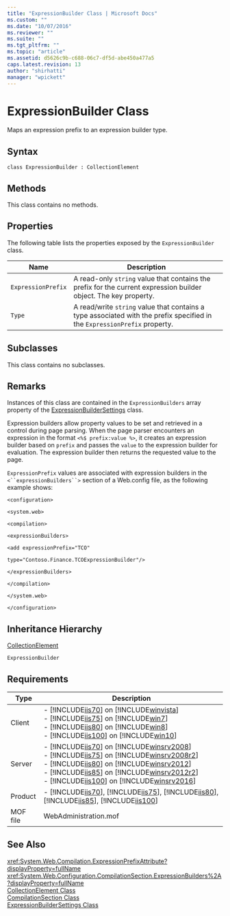 ```yaml
---
title: "ExpressionBuilder Class | Microsoft Docs"
ms.custom: ""
ms.date: "10/07/2016"
ms.reviewer: ""
ms.suite: ""
ms.tgt_pltfrm: ""
ms.topic: "article"
ms.assetid: d5626c9b-c688-06c7-df5d-abe450a477a5
caps.latest.revision: 13
author: "shirhatti"
manager: "wpickett"
---
```

# ExpressionBuilder Class
Maps an expression prefix to an expression builder type.  
  
## Syntax  
  
```vbs  
class ExpressionBuilder : CollectionElement  
```  
  
## Methods  
 This class contains no methods.  
  
## Properties  
 The following table lists the properties exposed by the `ExpressionBuilder` class.  
  
|Name|Description|  
|----------|-----------------|  
|`ExpressionPrefix`|A read-only `string` value that contains the prefix for the current expression builder object. The key property.|  
|`Type`|A read/write `string` value that contains a type associated with the prefix specified in the `ExpressionPrefix` property.|  
  
## Subclasses  
 This class contains no subclasses.  
  
## Remarks  
 Instances of this class are contained in the `ExpressionBuilders` array property of the [ExpressionBuilderSettings](../../reference/admin/expressionbuildersettings-class.md) class.  
  
 Expression builders allow property values to be set and retrieved in a control during page parsing. When the page parser encounters an expression in the format `<%$ prefix:value %>`, it creates an expression builder based on `prefix` and passes the `value` to the expression builder for evaluation. The expression builder then returns the requested value to the page.  
  
 `ExpressionPrefix` values are associated with expression builders in the `<``expressionBuilders``>` section of a Web.config file, as the following example shows:  
  
 `<configuration>`  
  
 `<system.web>`  
  
 `<compilation>`  
  
 `<expressionBuilders>`  
  
 `<add expressionPrefix="TCO"`  
  
 `type="Contoso.Finance.TCOExpressionBuilder"/>`  
  
 `</expressionBuilders>`  
  
 `</compilation>`  
  
 `</system.web>`  
  
 `</configuration>`  
  
## Inheritance Hierarchy  
 [CollectionElement](../../reference/admin/collectionelement-class.md)  
  
 `ExpressionBuilder`  
  
## Requirements  
  
|Type|Description|  
|----------|-----------------|  
|Client|-   [!INCLUDE[iis70](../../reference/admin/includes/iis70-md.md)] on [!INCLUDE[winvista](../../reference/admin/includes/winvista-md.md)]<br />-   [!INCLUDE[iis75](../../reference/admin/includes/iis75-md.md)] on [!INCLUDE[win7](../../reference/admin/includes/win7-md.md)]<br />-   [!INCLUDE[iis80](../../reference/admin/includes/iis80-md.md)] on [!INCLUDE[win8](../../reference/admin/includes/win8-md.md)]<br />-   [!INCLUDE[iis100](../../reference/admin/includes/iis100-md.md)] on [!INCLUDE[win10](../../reference/admin/includes/win10-md.md)]|  
|Server|-   [!INCLUDE[iis70](../../reference/admin/includes/iis70-md.md)] on [!INCLUDE[winsrv2008](../../reference/admin/includes/winsrv2008-md.md)]<br />-   [!INCLUDE[iis75](../../reference/admin/includes/iis75-md.md)] on [!INCLUDE[winsrv2008r2](../../reference/admin/includes/winsrv2008r2-md.md)]<br />-   [!INCLUDE[iis80](../../reference/admin/includes/iis80-md.md)] on [!INCLUDE[winsrv2012](../../reference/admin/includes/winsrv2012-md.md)]<br />-   [!INCLUDE[iis85](../../reference/admin/includes/iis85-md.md)] on [!INCLUDE[winsrv2012r2](../../reference/admin/includes/winsrv2012r2-md.md)]<br />-   [!INCLUDE[iis100](../../reference/admin/includes/iis100-md.md)] on [!INCLUDE[winsrv2016](../../reference/admin/includes/winsrv2016-md.md)]|  
|Product|-   [!INCLUDE[iis70](../../reference/admin/includes/iis70-md.md)], [!INCLUDE[iis75](../../reference/admin/includes/iis75-md.md)], [!INCLUDE[iis80](../../reference/admin/includes/iis80-md.md)], [!INCLUDE[iis85](../../reference/admin/includes/iis85-md.md)], [!INCLUDE[iis100](../../reference/admin/includes/iis100-md.md)]|  
|MOF file|WebAdministration.mof|  
  
## See Also  
 <xref:System.Web.Compilation.ExpressionPrefixAttribute?displayProperty=fullName>   
 <xref:System.Web.Configuration.CompilationSection.ExpressionBuilders%2A?displayProperty=fullName>   
 [CollectionElement Class](../../reference/admin/collectionelement-class.md)   
 [CompilationSection Class](../../reference/admin/compilationsection-class.md)   
 [ExpressionBuilderSettings Class](../../reference/admin/expressionbuildersettings-class.md)